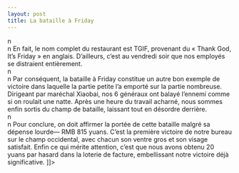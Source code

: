 ```yaml
---
layout: post
title: La bataille à Friday
---
```


<p>n<br />n   En fait, le nom complet du restaurant est TGIF, provenant du « Thank God, It&#8217;s Friday » en anglais. D’ailleurs, c’est au vendredi soir que nos employés se distraient entièrement.<br />n<br />n   Par conséquent, la bataille à Friday constitue un autre bon exemple de victoire dans laquelle la partie petite l’a emporté sur la partie nombreuse. Dirigeant par maréchal Xiaobai, nos 6 généraux ont balayé l’ennemi comme si on roulait une natte. Après une heure du travail acharné, nous sommes enfin sortis du champ de bataille, laissant tout en désordre derrière.<br />n<br />n   Pour conclure, on doit affirmer la portée de cette bataille malgré sa dépense lourde— RMB 815 yuans. C’est la première victoire de notre bureau sur le champ occidental, avec chacun son ventre gros et son visage satisfait. Enfin ce qui mérite attention, c’est que nous avons obtenu 20 yuans par hasard dans la loterie de facture, embellissant notre victoire déjà significative. ]]&gt;
</p>
